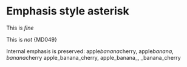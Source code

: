 # Emphasis style asterisk

This is *fine*

This is _not_ {MD049}

Internal emphasis is preserved:
apple*banana*cherry, apple*banana*, *banana*cherry
apple_banana_cherry, apple_banana_, _banana_cherry

<!-- markdownlint-configure-file {
  "MD037": false,
  "MD049": {
    "style": "asterisk"
  }
} -->
